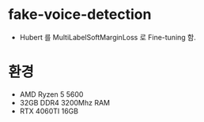 # fake-voice-detection

- Hubert 를 MultiLabelSoftMarginLoss 로 Fine-tuning 함.

# 환경
- AMD Ryzen 5 5600 
- 32GB DDR4 3200Mhz RAM
- RTX 4060TI 16GB
